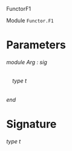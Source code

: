 FunctorF1

Module  `` Functor.F1 `` 


# Parameters

###### module Arg : sig

######     type t


###### end


# Signature

###### type t

